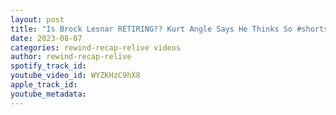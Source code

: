 ```yaml
---
layout: post
title: "Is Brock Lesnar RETIRING?? Kurt Angle Says He Thinks So #shorts"
date: 2023-08-07
categories: rewind-recap-relive videos
author: rewind-recap-relive
spotify_track_id: 
youtube_video_id: WYZKHzC9hX8
apple_track_id: 
youtube_metadata: 
---
```

